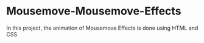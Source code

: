 # Mousemove-Mousemove-Effects
In this project, the animation of Mousemove Effects is done using HTML and CSS
